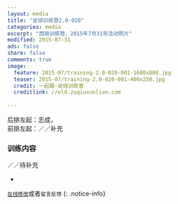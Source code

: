 ```yaml
---
layout: media
title: "足球训练营2.0-020"
categories: media
excerpt: "西丽训练营，2015年7月31号活动照片"
modified: 2015-07-31
ads: false
share: false
comments: true
image:
  feature: 2015-07/training-2.0-020-001-1600x800.jpg
  teaser: 2015-07/training-2.0-020-001-400x250.jpg
  credit: 一起踢·足球训练营
  creditlink: //old.zuqiuxunlian.com
  
---
```

后排左起：志成，    
前排左起：／／补充    


### 训练内容
／／待补充 

<ul class="th-grid">
  <li>
    <img src="{{site.url}}/images/2015-07/training-2.0-020-002-960x720.jpg" alt=""></a>
  </li>
</ul>

[`在线修改`](https://github.com/awong1900/football/edit/gh-pages/_posts/media/2015-07-31-training-2.0-020.md)或者`留言反馈`
{: .notice-info}
